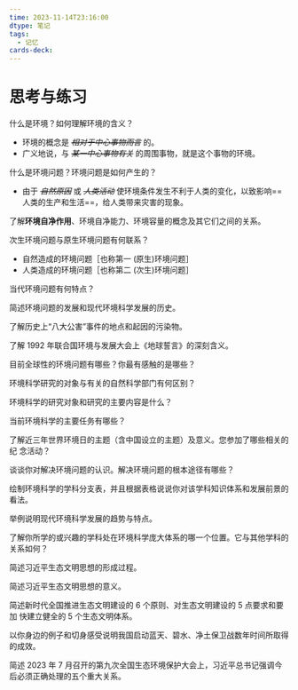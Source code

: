 ```yaml
---
time: 2023-11-14T23:16:00
dtype: 笔记
tags:
  - 记忆
cards-deck:
---
```

# 思考与练习
什么是环境？如何理解环境的含义？
- 环境的概念是 *~~相对于中心事物而言~~* 的。
- 广义地说，与 *~~某一中心事物有关~~* 的周围事物，就是这个事物的环境。

什么是环境问题？环境问题是如何产生的？
- 由于 *~~自然原因~~* 或 *~~人类活动~~* 使环境条件发生不利于人类的变化，以致影响==人类的生产和生活==，给人类带来灾害的现象。

了解**环境自净作用**、环境自净能力、环境容量的概念及其它们之间的关系。


次生环境问题与原生环境问题有何联系？
- 自然造成的环境问题［也称第一 (原生)环境问题］
- 人类造成的环境问题［也称第二 (次生)环境问题］

当代环境问题有何特点？


简述环境问题的发展和现代环境科学发展的历史。


了解历史上“八大公害”事件的地点和起因的污染物。


了解 1992 年联合国环境与发展大会上《地球誓言》的深刻含义。


目前全球性的环境问题有哪些？你最有感触的是哪些？


环境科学研究的对象与有关的自然科学部门有何区别？


环境科学的研究对象和研究的主要内容是什么？


当前环境科学的主要任务有哪些？


了解近三年世界环境日的主题（含中国设立的主题）及意义。您参加了哪些相关的纪
念活动？


谈谈你对解决环境问题的认识。解决环境问题的根本途径有哪些？


绘制环境科学的学科分支表，并且根据表格说说你对该学科知识体系和发展前景的
看法。


举例说明现代环境科学发展的趋势与特点。


了解你所学的或兴趣的学科处在环境科学庞大体系的哪一个位置。它与其他学科的关系如何？


简述习近平生态文明思想的形成过程。


简述习近平生态文明思想的意义。


简述新时代全国推进生态文明建设的 6 个原则、对生态文明建设的 5 点要求和要加
快建立健全的 5 个生态文明体系。


以你身边的例子和切身感受说明我国启动蓝天、碧水、净土保卫战数年时间所取得的成效。


简述 2023 年 7 月召开的第九次全国生态环境保护大会上，习近平总书记强调今后必须正确处理的五个重大关系。